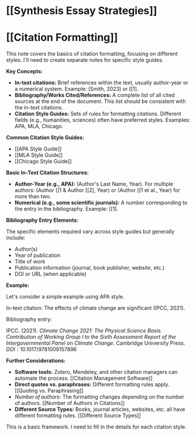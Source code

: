 # [[Synthesis Essay Strategies]]
# [[Citation Formatting]]

This note covers the basics of citation formatting, focusing on different styles.  I'll need to create separate notes for specific style guides.

**Key Concepts:**

* **In-text citations:**  Brief references within the text, usually author-year or a numerical system.  Example: (Smith, 2023) or [[1].
* **Bibliography/Works Cited/References:** A complete list of all cited sources at the end of the document.  This list should be consistent with the in-text citations.
* **Citation Style Guides:**  Sets of rules for formatting citations.  Different fields (e.g., humanities, sciences) often have preferred styles.  Examples: APA, MLA, Chicago.


**Common Citation Style Guides:**

* [[APA Style Guide]]
* [[MLA Style Guide]]
* [[Chicago Style Guide]]


**Basic In-Text Citation Structures:**

* **Author-Year (e.g., APA):**  (Author's Last Name, Year).  For multiple authors: (Author [[1 & Author [[2], Year) or (Author [[1 et al., Year) for more than two.
* **Numerical (e.g., some scientific journals):**  A number corresponding to the entry in the bibliography.  Example: [[1].

**Bibliography Entry Elements:**

The specific elements required vary across style guides but generally include:

* Author(s)
* Year of publication
* Title of work
* Publication information (journal, book publisher, website, etc.)
* DOI or URL (when applicable)


**Example:**

Let's consider a simple example using APA style.

In-text citation:  The effects of climate change are significant (IPCC, 2021).

Bibliography entry:

IPCC. (2021). *Climate Change 2021: The Physical Science Basis. Contribution of Working Group I to the Sixth Assessment Report of the Intergovernmental Panel on Climate Change*. Cambridge University Press.  $DOI: 10.1017/9781009157896$


**Further Considerations:**

* **Software tools:**  Zotero, Mendeley, and other citation managers can automate the process. [[Citation Management Software]]
* **Direct quotes vs. paraphrases:**  Different formatting rules apply. [[Quoting vs. Paraphrasing]]
* $Number \, of \, authors$:  The formatting changes depending on the number of authors.  [[Number of Authors in Citations]]
* **Different Source Types:** Books, journal articles, websites, etc. all have different formatting rules. [[Different Source Types]]


This is a basic framework.  I need to fill in the details for each citation style.
